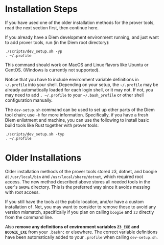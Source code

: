 # Installation Steps

If you have used one of the older installation methods for the prover tools, read the next section first, then
continue here.

If you already have a Diem development environment running, and just want to add prover tools,
run (in the Diem root directory):

```shell script
./scripts/dev_setup.sh -yp
. ~/.profile
```

This command should work on MacOS and Linux flavors like Ubuntu or CentOS. (Windows is currently not supported).

Notice that you have to include environment variable definitions in `~/.profile` into your shell. Depending on your
setup, the  `~/.profile` may be already automatically loaded for each login shell, or it may not. If not, you may
need to add `. ~/.profile` to your `~/.bash_profile` or other shell configuration manually.

The `dev-setup.sh` command can be used to set up other parts of the Diem tool chain; use `-h` for more information.
Specifically, if you have a fresh Diem enlistment and machine, you can use the following to install basic build
tools like Rust together with prover tools:

```shell script
./scripts/dev_setup.sh -typ
. ~/.profile
```


# Older Installations

Older installation methods of the prover tools stored z3, dotnet, and boogie at `/usr/local/bin` and
`/usr/local/share/dotnet`, which required root access. The new method described above stores all needed
tools in the user's `$HOME` directory. This is the preferred way since it avoids messing with root access.

If you still have the tools at the public location, and/or have a custom installation of .Net, you may want
to consider to remove those to avoid any version mismatch, specifically if you plan on calling `boogie` and `z3`
directly from the command line.

Also **remove any definitions of environment variables `Z3_EXE` and `BOOGIE_EXE`** from your `.bashrc` or elsewhere.
The correct variable definitions have been automatically added to your `.profile` when calling `dev-setup.sh`.
